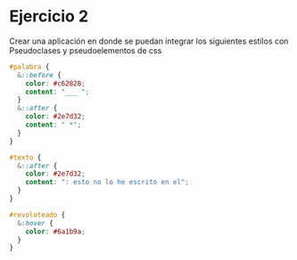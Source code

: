 # Ejercicio 2
Crear una aplicación en donde se puedan integrar los siguientes estilos con Pseudoclases y pseudoelementos de css

```css
#palabra { 
  &::before {
    color: #c62828;
    content: "___ ";
  }
  &::after {
    color: #2e7d32;
    content: " *";
  }
}

#texto {
  &::after {
    color: #2e7d32;
    content: ": esto no lo he escrito en el";
  }
}

#revoloteado {
  &:hover {
    color: #6a1b9a;
  }
}

```
